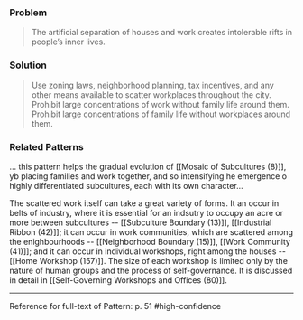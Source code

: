 ### Problem
>The artificial separation of houses and work creates intolerable rifts in people’s inner lives.

### Solution
>Use zoning laws, neighborhood planning, tax incentives, and any other means available to scatter workplaces throughout the city. Prohibit large concentrations of work without family life around them. Prohibit large concentrations of family life without workplaces around them.

### Related Patterns
... this pattern helps the gradual evolution of [[Mosaic of Subcultures (8)]], yb placing families and work together, and so intensifying he emergence o highly differentiated subcultures, each with its own character...

The scattered work itself can take a great variety of forms. It an occur in belts of industry, where it is essential for an indsutry to occupy an acre or more between subcultures -- [[Subculture Boundary (13)]], [[Industrial Ribbon (42)]]; it can occur in work communities, which are scattered among the enighbourhoods -- [[Neighborhood Boundary (15)]], [[Work Community (41)]]; and it can occur in individual workshops, right among the houses -- [[Home Workshop (157)]]. The size of each workshop is limited only by the nature of human groups and the process of self-governance. It is discussed in detail in [[Self-Governing Workshops and Offices (80)]].

---
Reference for full-text of Pattern: p. 51 #high-confidence 